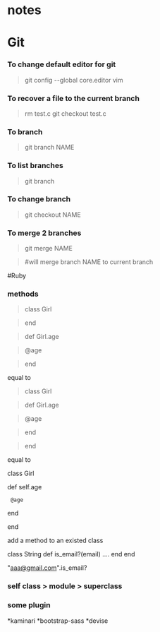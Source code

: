 # notes

# Git

### To change default editor for git

>git config --global core.editor vim

### To recover a file to the current branch

>rm test.c
>git checkout test.c

### To branch

> git branch NAME

### To list branches

>git branch

### To change branch

>git checkout NAME

### To merge 2 branches

>git merge NAME

>\#will merge branch NAME to current branch

#Ruby

### methods

>class Girl

>end

>def Girl.age

> @age

>end

equal to

>class Girl

> def Girl.age

>   @age

> end

>end

equal to 

  class Girl
  
   def self.age
  
     @age
  
   end
  
  end


add a method to an existed class

  class String
    def is_email?(email)
      ....
    end
  end

  "aaa@gmail.com".is_email?

### self class > module > superclass

### some plugin

*kaminari
*bootstrap-sass
*devise
